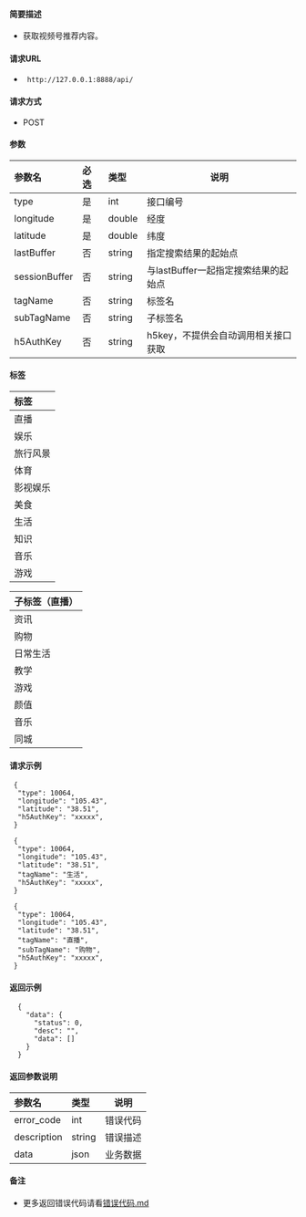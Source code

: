 
#### 简要描述

- 获取视频号推荐内容。

#### 请求URL
- ` http://127.0.0.1:8888/api/`
  
#### 请求方式
- POST 

#### 参数

| 参数名           | 必选 | 类型     | 说明                      |   
|:--------------|:---|:-------|-------------------------|   
| type          | 是  | int    | 接口编号                    |   
| longitude     | 是  | double | 经度                      |   
| latitude      | 是  | double | 纬度                      |   
| lastBuffer    | 否  | string | 指定搜索结果的起始点              |   
| sessionBuffer | 否  | string | 与lastBuffer一起指定搜索结果的起始点 |   
| tagName       | 否  | string | 标签名                     |   
| subTagName    | 否  | string | 子标签名                    |   
| h5AuthKey     | 否  | string | h5key，不提供会自动调用相关接口获取    |   

#### 标签

| 标签   |   
|:-----|   
| 直播   |   
| 娱乐   |   
| 旅行风景 |   
| 体育   |   
| 影视娱乐 |   
| 美食   |   
| 生活   |   
| 知识   |   
| 音乐   |   
| 游戏   |   

| 子标签（直播） |   
|:--------|   
| 资讯      |   
| 购物      |   
| 日常生活    |   
| 教学      |   
| 游戏      |   
| 颜值      |   
| 音乐      |   
| 同城      |   

#### 请求示例

```
 {
  "type": 10064,
  "longitude": "105.43",
  "latitude": "38.51",
  "h5AuthKey": "xxxxx",
 } 
```

```
 {
  "type": 10064,
  "longitude": "105.43",
  "latitude": "38.51",
  "tagName": "生活",
  "h5AuthKey": "xxxxx",
 } 
```

```
 {
  "type": 10064,
  "longitude": "105.43",
  "latitude": "38.51",
  "tagName": "直播",
  "subTagName": "购物",
  "h5AuthKey": "xxxxx",
 } 
```

#### 返回示例 

``` 
  {
    "data": {
      "status": 0,
      "desc": "",
      "data": []
    }
  }
```

#### 返回参数说明 

| 参数名         | 类型     | 说明   |   
|:------------|:-------|------|   
| error_code  | int    | 错误代码 |   
| description | string | 错误描述 |   
| data        | json   | 业务数据 |   

#### 备注 

- 更多返回错误代码请看[错误代码.md](../错误代码.md)








